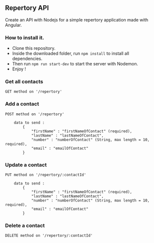 ## Repertory API

Create an API with Nodejs for a simple repertory application made with Angular.

### How to install it.

* Clone this repository.
* Inside the downloaded folder, run ```npm install``` to install all dependencies.
* Then run ```npm run start-dev``` to start the server with Nodemon.
* Enjoy !

### Get all contacts

	GET method on '/repertory'

### Add a contact

	POST method on '/repertory'
	
		data to send :  
			{
				"firstName" : "firstNameOfContact" (required),
				"lastName" : "lastNameOfContact",
				"number" : "numberOfContact" (String, max length = 10, required),
				"email" : "emailOfContact"
			}

### Update a contact

	PUT method on '/repertory/:contactId'
	
		data to send :  
			{
				"firstName" : "firstNameOfContact" (required),
				"lastName" : "lastNameOfContact",
				"number" : "numberOfContact" (String, max length = 10, required),
				"email" : "emailOfContact"
			}

### Delete a contact

	DELETE method on '/repertory/:contactId'